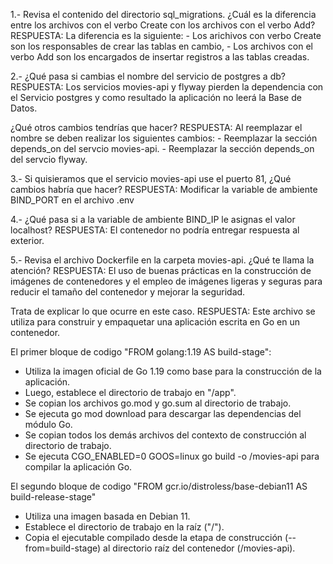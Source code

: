 1.- Revisa el contenido del directorio sql_migrations. ¿Cuál es la diferencia entre los archivos con el verbo Create con los archivos con el verbo Add?
RESPUESTA: La diferencia es la siguiente:
           - Los arichivos con verbo Create son los responsables de crear las tablas en cambio,
           - Los archivos con el verbo Add son los encargados de insertar registros a las tablas creadas.     

2.- ¿Qué pasa si cambias el nombre del servicio de postgres a db?
RESPUESTA: Los servicios movies-api y flyway pierden la dependencia con el Servicio postgres y como resultado la aplicación no leerá la Base de Datos.

¿Qué otros cambios tendrías que hacer?
RESPUESTA: Al reemplazar el nombre se deben realizar los siguientes cambios:
           - Reemplazar la sección depends_on del servcio movies-api.
           - Reemplazar la sección depends_on del servcio flyway.

3.- Si quisieramos que el servicio movies-api use el puerto 81, ¿Qué cambios habría que hacer?
RESPUESTA: Modificar la variable de ambiente BIND_PORT en el archivo .env

4.- ¿Qué pasa si a la variable de ambiente BIND_IP le asignas el valor localhost?
RESPUESTA: El contenedor no podría entregar respuesta al exterior.

5.- Revisa el archivo Dockerfile en la carpeta movies-api. 
¿Qué te llama la atención? 
RESPUESTA: El uso de buenas prácticas en la construcción de imágenes de contenedores y el empleo de imágenes  ligeras y seguras para reducir el tamaño del contenedor y mejorar la seguridad.

Trata de explicar lo que ocurre en este caso.
RESPUESTA: Este archivo se utiliza para construir y empaquetar una aplicación escrita en Go en un contenedor.

El primer bloque de codigo "FROM golang:1.19 AS build-stage":
- Utiliza la imagen oficial de Go 1.19 como base para la construcción de la aplicación. 
- Luego, establece el directorio de trabajo en "/app".
- Se copian los archivos go.mod y go.sum al directorio de trabajo.
- Se ejecuta go mod download para descargar las dependencias del módulo Go.
- Se copian todos los demás archivos del contexto de construcción al directorio de trabajo.
- Se ejecuta CGO_ENABLED=0 GOOS=linux go build -o /movies-api para compilar la aplicación Go. 

El segundo bloque de codigo "FROM gcr.io/distroless/base-debian11 AS build-release-stage"
- Utiliza una imagen basada en Debian 11. 
- Establece el directorio de trabajo en la raíz ("/").
- Copia el ejecutable compilado desde la etapa de construcción (--from=build-stage) al directorio raíz del contenedor (/movies-api).
